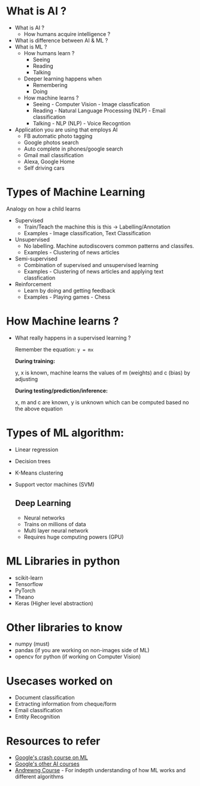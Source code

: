 # What is AI ?

- What is AI ?
  - How humans acquire intelligence ?
- What is difference between AI & ML ?
- What is ML ?
  - How humans learn ?
    - Seeing
    - Reading
    - Talking
  - Deeper learning happens when
    - Remembering
    - Doing
  - How machine learns ?
    - Seeing - Computer Vision - Image classfication
    - Reading - Natural Language Processing (NLP) - Email classification
    - Talking - NLP (NLP) - Voice Recogntion
- Application you are using that employs AI
  - FB automatic photo tagging
  - Google photos search
  - Auto complete in phones/google search
  - Gmail mail classification
  - Alexa, Google Home
  - Self driving cars

# Types of Machine Learning

Analogy on how a child learns

- Supervised
  - Train/Teach the machine this is this -> Labelling/Annotation
  - Examples - Image classification, Text Classification
- Unsupervised
  - No labelling. Machine autodiscovers common patterns and classifes.
  - Examples - Clustering of news articles
- Semi-supervised
  - Combination of supervised and unsupervised learning
  - Examples - Clustering of news articles and applying text classfication
- Reinforcement
  - Learn by doing and getting feedback
  - Examples - Playing games - Chess

# How Machine learns ?

- What really happens in a supervised learning ?

  Remember the equation: `y = mx`

  **During training:**

  y, x is known, machine learns the values of m (weights) and c (bias) by adjusting

  **During testing/prediction/inference:**

  x, m and c are known, y is unknown which can be computed based no the above equation

# Types of ML algorithm:

- Linear regression
- Decision trees
- K-Means clustering
- Support vector machines (SVM)


    ## Deep Learning

    - Neural networks
    - Trains on millions of data
    - Multi layer neural network
    - Requires huge computing powers (GPU)

# ML Libraries in python

- scikit-learn
- Tensorflow
- PyTorch
- Theano
- Keras (Higher level abstraction)

# Other libraries to know

- numpy (must)
- pandas (if you are working on non-images side of ML)
- opencv for python (if working on Computer Vision)

# Usecases worked on

- Document classification
- Extracting information from cheque/form
- Email classification
- Entity Recognition

# Resources to refer

- [Google's crash course on ML][google_dev]
- [Google's other AI courses][google_ai]
- [Andrewng Course][coursera] - For indepth understanding of how ML works and different algorithms

[coursera]: https://www.coursera.org/learn/machine-learning
[google_dev]: https://developers.google.com/machine-learning/crash-course/
[google_ai]: https://ai.google/education/
